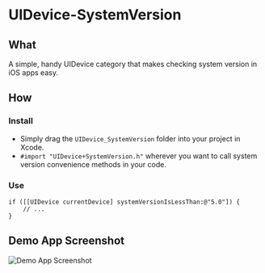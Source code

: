UIDevice-SystemVersion
======================

## What

A simple, handy UIDevice category that makes checking system version in iOS apps easy.

## How

### Install

 - Simply drag the `UIDevice_SystemVersion` folder into your project in Xcode.
 - `#import "UIDevice+SystemVersion.h"` wherever you want to call system version convenience methods in your code.

### Use

    if ([[UIDevice currentDevice] systemVersionIsLessThan:@"5.0"]) {
        // ...
    }

## Demo App Screenshot
 
 
![Demo App Screenshot][1]

  [1]: https://github.com/ardalahmet/UIDevice-SystemVersion/raw/master/screenshot.png
